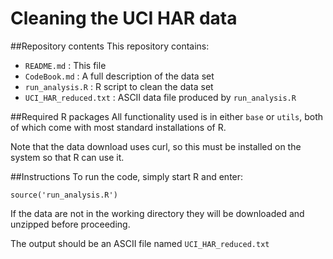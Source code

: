 # Cleaning the UCI HAR data

##Repository contents
This repository contains:

 - `README.md` : This file
 - `CodeBook.md` : A full description of the data set
 - `run_analysis.R` : R script to clean the data set
 - `UCI_HAR_reduced.txt` : ASCII data file produced by `run_analysis.R`

##Required R packages
All functionality used is in either `base` or `utils`, both of which come with
most standard installations of R.

Note that the data download uses curl, so this must be installed on the system 
so that R can use it.

##Instructions
To run the code, simply start R and enter:
```
source('run_analysis.R')
```
If the data are not in the working directory they will be downloaded and
unzipped before proceeding.

The output should be an ASCII file named `UCI_HAR_reduced.txt`
